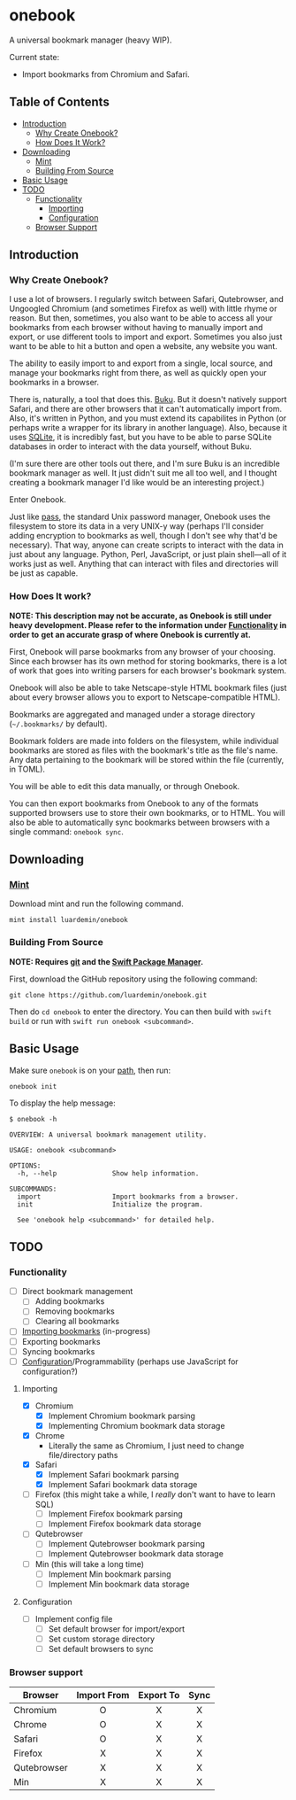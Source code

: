 # onebook

A universal bookmark manager (heavy WIP).

Current state:

-   Import bookmarks from Chromium and Safari.

## Table of Contents

-   [Introduction](#introduction)
    -   [Why Create Onebook?](#why-create-onebook)
    -   [How Does It Work?](#how-does-it-work)
-   [Downloading](#downloading)
    -   [Mint](#mint)
    -   [Building From Source](#building-from-source)
-   [Basic Usage](#basic-usage)
-   [TODO](#todo)
    -   [Functionality](#functionality)
        -   [Importing](#importing)
        -   [Configuration](#configuration)
    -   [Browser Support](#browser-support)

## Introduction

### Why Create Onebook?

I use a lot of browsers. I regularly switch between Safari, Qutebrowser,
and Ungoogled Chromium (and sometimes Firefox as well) with little rhyme
or reason. But then, sometimes, you also want to be able to access all
your bookmarks from each browser without having to manually import and
export, or use different tools to import and export. Sometimes you also
just want to be able to hit a button and open a website, any website you
want.

The ability to easily import to and export from a single, local source,
and manage your bookmarks right from there, as well as quickly open your
bookmarks in a browser.

There is, naturally, a tool that does this.
[Buku](https://github.com/jarun/buku). But it doesn't natively support
Safari, and there are other browsers that it can't automatically import
from. Also, it's written in Python, and you must extend its capabilites
in Python (or perhaps write a wrapper for its library in another
language). Also, because it uses
[SQLite](https://sqlite.org/index.html), it is incredibly fast, but you
have to be able to parse SQLite databases in order to interact with the
data yourself, without Buku.

(I'm sure there are other tools out there, and I'm sure Buku is an
incredible bookmark manager as well. It just didn't suit me all too
well, and I thought creating a bookmark manager I'd like would be an
interesting project.)

Enter Onebook.

Just like [pass](https://www.passwordstore), the standard Unix password
manager, Onebook uses the filesystem to store its data in a very UNIX-y
way (perhaps I'll consider adding encryption to bookmarks as well,
though I don't see why that'd be necessary). That way, anyone can create
scripts to interact with the data in just about any language. Python,
Perl, JavaScript, or just plain shell—all of it works just as well.
Anything that can interact with files and directories will be just as
capable.

### How Does It work?

**NOTE: This description may not be accurate, as Onebook is still under
heavy** **development. Please refer to the information under
[Functionality](#functionality) in order to** **get an accurate grasp of
where Onebook is currently at.**

First, Onebook will parse bookmarks from any browser of your choosing.
Since each browser has its own method for storing bookmarks, there is a
lot of work that goes into writing parsers for each browser's bookmark
system.

Onebook will also be able to take Netscape-style HTML bookmark files
(just about every browser allows you to export to Netscape-compatible
HTML).

Bookmarks are aggregated and managed under a storage directory
(`~/.bookmarks/` by default).

Bookmark folders are made into folders on the filesystem, while
individual bookmarks are stored as files with the bookmark's title as
the file's name. Any data pertaining to the bookmark will be stored
within the file (currently, in TOML).

You will be able to edit this data manually, or through Onebook.

You can then export bookmarks from Onebook to any of the formats
supported browsers use to store their own bookmarks, or to HTML. You
will also be able to automatically sync bookmarks between browsers with
a single command: `onebook sync`.

## Downloading

### [Mint](https://github.com/yonaskolb/Mint)

Download mint and run the following command.

    mint install luardemin/onebook

### Building From Source

**NOTE: Requires [git](https://github.com/git/git) and the [Swift
Package Manager](https://swift.org/package-manager/).**

First, download the GitHub repository using the following command:

    git clone https://github.com/luardemin/onebook.git

Then do `cd onebook` to enter the directory. You can then build with
`swift
build` or run with `swift run onebook <subcommand>`.

## Basic Usage

Make sure `onebook` is on your
[path](https://www.putorius.net/set-path-variable-linux.html), then run:

    onebook init

To display the help message:

    $ onebook -h

    OVERVIEW: A universal bookmark management utility.

    USAGE: onebook <subcommand>

    OPTIONS:
      -h, --help              Show help information.

    SUBCOMMANDS:
      import                  Import bookmarks from a browser.
      init                    Initialize the program.

      See 'onebook help <subcommand>' for detailed help.

## TODO

### Functionality

-   [ ] Direct bookmark management
    -   [ ] Adding bookmarks
    -   [ ] Removing bookmarks
    -   [ ] Clearing all bookmarks
-   [ ] [Importing bookmarks](#importing) (in-progress)
-   [ ] Exporting bookmarks
-   [ ] Syncing bookmarks
-   [ ] [Configuration](#configuration)/Programmability (perhaps use
    JavaScript for configuration?)

1.  Importing

    -   [x] Chromium
        -   [x] Implement Chromium bookmark parsing
        -   [x] Implementing Chromium bookmark data storage
    -   [x] Chrome
        -   Literally the same as Chromium, I just need to change
            file/directory paths
    -   [x] Safari
        -   [x] Implement Safari bookmark parsing
        -   [x] Implement Safari bookmark data storage
    -   [ ] Firefox (this might take a while, I *really* don't want to
        have to learn SQL)
        -   [ ] Implement Firefox bookmark parsing
        -   [ ] Implement Firefox bookmark data storage
    -   [ ] Qutebrowser
        -   [ ] Implement Qutebrowser bookmark parsing
        -   [ ] Implement Qutebrowser bookmark data storage
    -   [ ] Min (this will take a long time)
        -   [ ] Implement Min bookmark parsing
        -   [ ] Implement Min bookmark data storage

2.  Configuration

    -   [ ] Implement config file
        -   [ ] Set default browser for import/export
        -   [ ] Set custom storage directory
        -   [ ] Set default browsers to sync

### Browser support

| Browser     | Import From | Export To | Sync |
|-------------|:-----------:|:---------:|:----:|
| Chromium    | O           | X         | X    |
| Chrome      | O           | X         | X    |
| Safari      | O           | X         | X    |
| Firefox     | X           | X         | X    |
| Qutebrowser | X           | X         | X    |
| Min         | X           | X         | X    |
